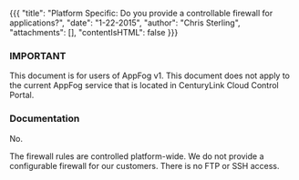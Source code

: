 {{{
  "title": "Platform Specific: Do you provide a controllable firewall for applications?",
  "date": "1-22-2015",
  "author": "Chris Sterling",
  "attachments": [],
  "contentIsHTML": false
}}}

### IMPORTANT

This document is for users of AppFog v1. This document does not apply to the current AppFog service that is located in CenturyLink Cloud Control Portal.

### Documentation

<p>No.</p>
<p>The firewall rules are controlled platform-wide. We do not provide a configurable firewall for our customers. There is no FTP or SSH access.</p>
